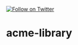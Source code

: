 [![Follow on Twitter](https://img.shields.io/twitter/follow/websecurify.svg?logo=twitter)](https://twitter.com/websecurify)

# acme-library
